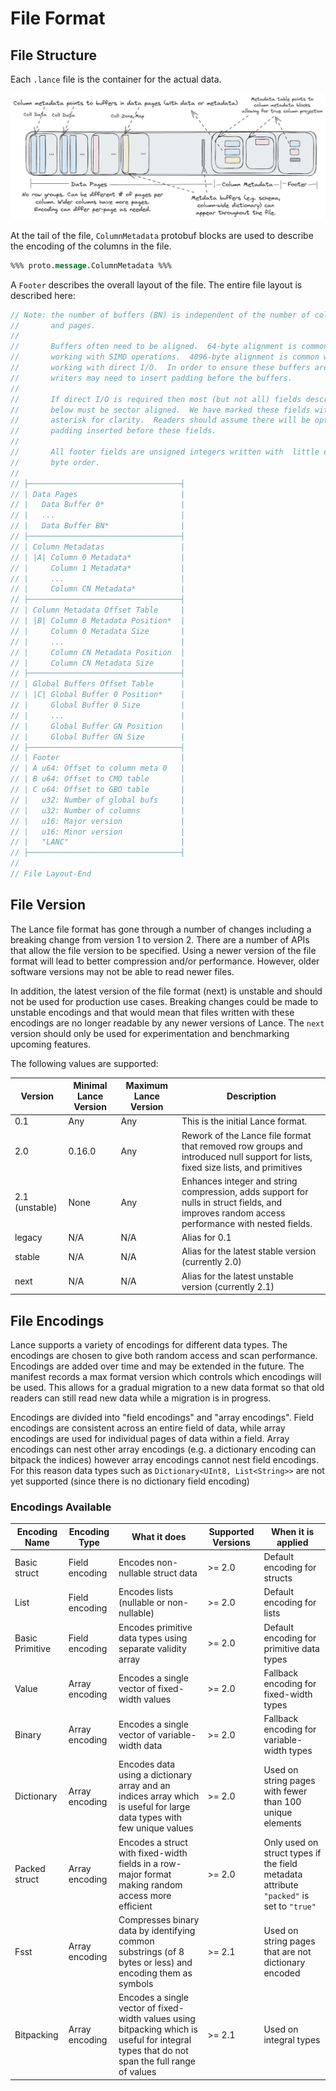 # File Format

## File Structure

Each `.lance` file is the container for the actual data.

![Format Overview](../images/format_overview.png)

At the tail of the file, `ColumnMetadata` protobuf blocks are used to describe the encoding of the columns in the file.

```protobuf
%%% proto.message.ColumnMetadata %%%
```

A `Footer` describes the overall layout of the file. The entire file layout is described here:

```protobuf
// Note: the number of buffers (BN) is independent of the number of columns (CN)
//       and pages.
//
//       Buffers often need to be aligned.  64-byte alignment is common when
//       working with SIMD operations.  4096-byte alignment is common when
//       working with direct I/O.  In order to ensure these buffers are aligned
//       writers may need to insert padding before the buffers.
//       
//       If direct I/O is required then most (but not all) fields described
//       below must be sector aligned.  We have marked these fields with an
//       asterisk for clarity.  Readers should assume there will be optional
//       padding inserted before these fields.
//
//       All footer fields are unsigned integers written with  little endian
//       byte order.
//
// ├──────────────────────────────────┤
// | Data Pages                       |
// |   Data Buffer 0*                 |
// |   ...                            |
// |   Data Buffer BN*                |
// ├──────────────────────────────────┤
// | Column Metadatas                 |
// | |A| Column 0 Metadata*           |
// |     Column 1 Metadata*           |
// |     ...                          |
// |     Column CN Metadata*          |
// ├──────────────────────────────────┤
// | Column Metadata Offset Table     |
// | |B| Column 0 Metadata Position*  |
// |     Column 0 Metadata Size       |
// |     ...                          |
// |     Column CN Metadata Position  |
// |     Column CN Metadata Size      |
// ├──────────────────────────────────┤
// | Global Buffers Offset Table      |
// | |C| Global Buffer 0 Position*    |
// |     Global Buffer 0 Size         |
// |     ...                          |
// |     Global Buffer GN Position    |
// |     Global Buffer GN Size        |
// ├──────────────────────────────────┤
// | Footer                           |
// | A u64: Offset to column meta 0   |
// | B u64: Offset to CMO table       |
// | C u64: Offset to GBO table       |
// |   u32: Number of global bufs     |
// |   u32: Number of columns         |
// |   u16: Major version             |
// |   u16: Minor version             |
// |   "LANC"                         |
// ├──────────────────────────────────┤
//
// File Layout-End
```

## File Version

The Lance file format has gone through a number of changes including a breaking change from version 1 to version 2.
There are a number of APIs that allow the file version to be specified.
Using a newer version of the file format will lead to better compression and/or performance.
However, older software versions may not be able to read newer files.

In addition, the latest version of the file format (next) is unstable and should not be used for production use cases.
Breaking changes could be made to unstable encodings and that would mean that files written with these encodings are
no longer readable by any newer versions of Lance. The `next` version should only be used for experimentation and
benchmarking upcoming features.

The following values are supported:

| Version        | Minimal Lance Version | Maximum Lance Version | Description                                                                                                                                  |
| -------------- | --------------------- | --------------------- | -------------------------------------------------------------------------------------------------------------------------------------------- |
| 0.1            | Any                   | Any                   | This is the initial Lance format.                                                                                                            |
| 2.0            | 0.16.0                | Any                   | Rework of the Lance file format that removed row groups and introduced null support for lists, fixed size lists, and primitives              |
| 2.1 (unstable) | None                  | Any                   | Enhances integer and string compression, adds support for nulls in struct fields, and improves random access performance with nested fields. |
| legacy         | N/A                   | N/A                   | Alias for 0.1                                                                                                                                |
| stable         | N/A                   | N/A                   | Alias for the latest stable version (currently 2.0)                                                                                          |
| next           | N/A                   | N/A                   | Alias for the latest unstable version (currently 2.1)                                                                                        |

## File Encodings

Lance supports a variety of encodings for different data types.
The encodings are chosen to give both random access and scan performance.
Encodings are added over time and may be extended in the future.
The manifest records a max format version which controls which encodings will be used.
This allows for a gradual migration to a new data format so that old readers can still read new data while a migration is in progress.

Encodings are divided into "field encodings" and "array encodings".
Field encodings are consistent across an entire field of data,
while array encodings are used for individual pages of data within a field.
Array encodings can nest other array encodings (e.g. a dictionary encoding can bitpack the indices)
however array encodings cannot nest field encodings.
For this reason data types such as `Dictionary<UInt8, List<String>>`
are not yet supported (since there is no dictionary field encoding)

### Encodings Available

| Encoding Name   | Encoding Type  | What it does                                                                                                                                | Supported Versions | When it is applied                                                                      |
| --------------- | -------------- | ------------------------------------------------------------------------------------------------------------------------------------------- | ------------------ | --------------------------------------------------------------------------------------- |
| Basic struct    | Field encoding | Encodes non-nullable struct data                                                                                                            | >= 2.0             | Default encoding for structs                                                            |
| List            | Field encoding | Encodes lists (nullable or non-nullable)                                                                                                    | >= 2.0             | Default encoding for lists                                                              |
| Basic Primitive | Field encoding | Encodes primitive data types using separate validity array                                                                                  | >= 2.0             | Default encoding for primitive data types                                               |
| Value           | Array encoding | Encodes a single vector of fixed-width values                                                                                               | >= 2.0             | Fallback encoding for fixed-width types                                                 |
| Binary          | Array encoding | Encodes a single vector of variable-width data                                                                                              | >= 2.0             | Fallback encoding for variable-width types                                              |
| Dictionary      | Array encoding | Encodes data using a dictionary array and an indices array which is useful for large data types with few unique values                      | >= 2.0             | Used on string pages with fewer than 100 unique elements                                |
| Packed struct   | Array encoding | Encodes a struct with fixed-width fields in a row-major format making random access more efficient                                          | >= 2.0             | Only used on struct types if the field metadata attribute `"packed"` is set to `"true"` |
| Fsst            | Array encoding | Compresses binary data by identifying common substrings (of 8 bytes or less) and encoding them as symbols                                   | >= 2.1             | Used on string pages that are not dictionary encoded                                    |
| Bitpacking      | Array encoding | Encodes a single vector of fixed-width values using bitpacking which is useful for integral types that do not span the full range of values | >= 2.1             | Used on integral types                                                                  |